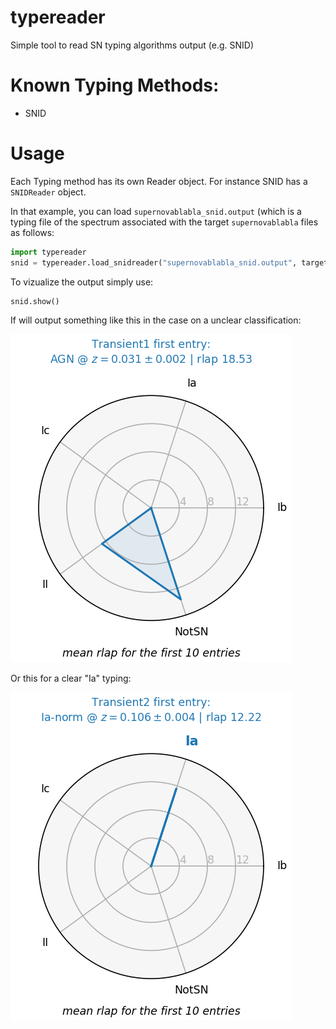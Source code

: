 # typereader
Simple tool to read SN typing algorithms output  (e.g. SNID)

# Known Typing Methods:
 - SNID
 
# Usage
Each Typing method has its own Reader object. For instance SNID has a `SNIDReader` object. 

In that example, you can load `supernovablabla_snid.output` (which is a typing file of the spectrum associated with the target `supernovablabla` files as follows:
```python
import typereader
snid = typereader.load_snidreader("supernovablabla_snid.output", targetname="supernovablabla")
```

To vizualize the output simply use:
```python
snid.show()
```
If will output something like this in the case on a unclear classification:

![](examples/figures/Transient1.png)

Or this for a clear "Ia" typing:

![](examples/figures/Transient2.png)
